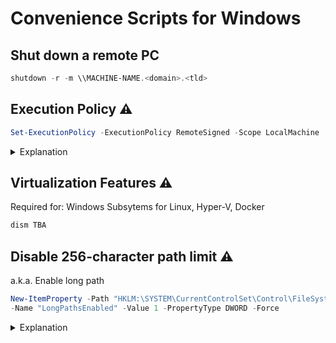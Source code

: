 # Convenience Scripts for Windows

## Shut down a remote PC

```powershell
shutdown -r -m \\MACHINE-NAME.<domain>.<tld>
```

## Execution Policy ⚠️

```powershell
Set-ExecutionPolicy -ExecutionPolicy RemoteSigned -Scope LocalMachine
```

<details><summary>Explanation</summary>By default, the policy is set to <code>Restricted</code>: commands can be typed and run in the shell, but cannot run a script file. <code>RemoteSigned</code> is the minimal policy that allows it.</details>

## Virtualization Features ⚠️

Required for: Windows Subsytems for Linux, Hyper-V, Docker

```powershell
dism TBA
```

## Disable 256-character path limit ⚠️

a.k.a. Enable long path

```powershell
New-ItemProperty -Path "HKLM:\SYSTEM\CurrentControlSet\Control\FileSystem" `
-Name "LongPathsEnabled" -Value 1 -PropertyType DWORD -Force
```

<details><summary>Explanation</summary>The command is taken from Microsoft's Docs. It adds an entry to the registry (GUI accessible through regedit) which allows the long path.</details>